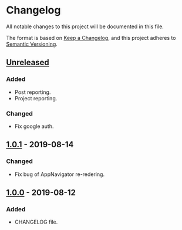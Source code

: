 # Changelog
All notable changes to this project will be documented in this file.

The format is based on [Keep a Changelog](https://keepachangelog.com/en/1.0.0/),
and this project adheres to [Semantic Versioning](https://semver.org/spec/v2.0.0.html).

## [Unreleased]
### Added
- Post reporting.
- Project reporting.

### Changed
- Fix google auth.

## [1.0.1] - 2019-08-14
### Changed
- Fix bug of AppNavigator re-redering.

## [1.0.0] - 2019-08-12
### Added
- CHANGELOG file.

[Unreleased]: https://github.com/ccmikechen/Birdiy-app/compare/v1.0.1...HEAD
[1.0.1]: https://github.com/ccmikechen/Birdiy-app/releases/tag/v1.0.1
[1.0.0]: https://github.com/ccmikechen/Birdiy-app/releases/tag/v1.0.0
